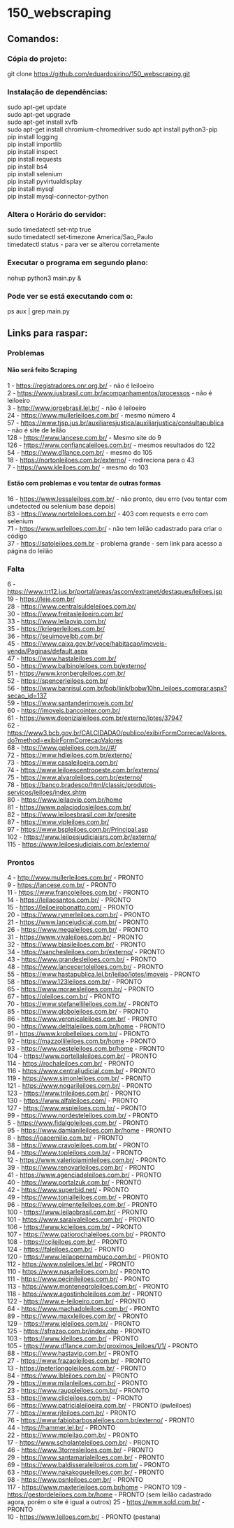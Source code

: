 # 150_webscraping
 
## Comandos:

### Cópia do projeto:
git clone https://github.com/eduardosirino/150_webscraping.git

### Instalação de dependências:
sudo apt-get update  
sudo apt-get upgrade  
sudo apt-get install xvfb  
sudo apt-get install chromium-chromedriver
sudo apt install python3-pip    
pip install logging  
pip install importlib  
pip install inspect  
pip install requests  
pip install bs4  
pip install selenium  
pip install pyvirtualdisplay  
pip install mysql  
pip install mysql-connector-python  

### Altera o Horário do servidor:
sudo timedatectl set-ntp true  
sudo timedatectl set-timezone America/Sao_Paulo  
timedatectl status - para ver se alterou corretamente  

### Executar o programa em segundo plano:
nohup python3 main.py &

### Pode ver se está executando com o:
ps aux | grep main.py

## Links para raspar:

### Problemas

#### Não será feito Scraping
1 - https://registradores.onr.org.br/ - não é leiloeiro  
2 - https://www.jusbrasil.com.br/acompanhamentos/processos - não é leiloeiro  
3 - http://www.jorgebrasil.lel.br/ - não é leiloeiro  
24 - https://www.mullerleiloes.com.br/ - mesmo número 4  
57 - https://www.tjsp.jus.br/auxiliaresjustica/auxiliarjustica/consultapublica - não é site de leilão  
128 - https://www.lancese.com.br/ - Mesmo site do 9  
126 - https://www.confiancaleiloes.com.br/ - mesmos resultados do 122  
54 - https://www.d1lance.com.br/ - mesmo do 105  
18 - https://nortonleiloes.com.br/externo/ - redireciona para o 43  
7 - https://www.kleiloes.com.br/ - mesmo do 103  





#### Estão com problemas e vou tentar de outras formas
  
16 - https://www.lessaleiloes.com.br/ - não pronto, deu erro (vou tentar com undetected ou selenium base depois)  
83 - https://www.norteleiloes.com.br/ - 403 com requests e erro com selenium  
71 - https://www.wrleiloes.com.br/ - não tem leilão cadastrado para criar o código  
37 - https://satoleiloes.com.br - problema grande - sem link para acesso a página do leilão  



### Falta
6 - https://www.trt12.jus.br/portal/areas/ascom/extranet/destaques/leiloes.jsp  
19 - https://leje.com.br/  
28 - https://www.centralsuldeleiloes.com.br/  
30 - https://www.freitasleiloeiro.com.br/  
33 - https://www.leilaovip.com.br/  
35 - https://kriegerleiloes.com.br/  
36 - https://seuimovelbb.com.br/  
45 - https://www.caixa.gov.br/voce/habitacao/imoveis-venda/Paginas/default.aspx  
47 - https://www.hastaleiloes.com.br/  
50 - https://www.balbinoleiloes.com.br/externo/  
51 - https://www.kronbergleiloes.com.br/  
52 - https://spencerleiloes.com.br/  
56 - https://www.banrisul.com.br/bob/link/bobw10hn_leiloes_comprar.aspx?secao_id=137  
59 - https://www.santanderimoveis.com.br/  
60 - https://imoveis.bancointer.com.br/  
61 - https://www.deonizialeiloes.com.br/externo/lotes/37947  
62 - https://www3.bcb.gov.br/CALCIDADAO/publico/exibirFormCorrecaoValores.do?method=exibirFormCorrecaoValores  
68 - https://www.gpleiloes.com.br//#/  
72 - https://www.hdleiloes.com.br/externo/  
73 - https://www.casaleiloeira.com.br/  
74 - https://www.leiloescentrooeste.com.br/externo/  
75 - https://www.alvaroleiloes.com.br/externo/  
78 - https://banco.bradesco/html/classic/produtos-servicos/leiloes/index.shtm  
80 - https://www.leilaovip.com.br/home  
81 - https://www.palaciodosleiloes.com.br/  
82 - https://www.leiloesbrasil.com.br/presite  
87 - https://www.vipleiloes.com.br/  
97 - https://www.bspleiloes.com.br/Principal.asp  
102 - https://www.leiloesjudiciaisrs.com.br/externo/  
115 - https://www.leiloesjudiciais.com.br/externo/  




### Prontos
4 - http://www.mullerleiloes.com.br/ - PRONTO  
9 - https://lancese.com.br/ - PRONTO  
11 - https://www.francoleiloes.com.br/ - PRONTO  
14 - https://leilaosantos.com.br/ - PRONTO  
15 - https://leiloeirobonatto.com/ - PRONTO  
20 - https://www.rymerleiloes.com.br/ - PRONTO  
21 - https://www.lancejudicial.com.br/ - PRONTO  
26 - https://www.megaleiloes.com.br/ - PRONTO  
31 - https://www.vivaleiloes.com.br/ - PRONTO  
32 - https://www.biasileiloes.com.br/ - PRONTO  
34 - https://sanchesleiloes.com.br/externo/ - PRONTO  
43 - https://www.grandesleiloes.com.br/ - PRONTO  
48 - https://www.lancecertoleiloes.com.br/ - PRONTO  
55 - https://www.hastapublica.lel.br/leilao/lotes/imoveis - PRONTO  
58 - https://www.123leiloes.com.br/ - PRONTO  
65 - https://www.moraesleiloes.com.br/ - PRONTO  
67 - https://oleiloes.com.br/ - PRONTO  
70 - https://www.stefanellileiloes.com.br/ - PRONTO  
85 - https://www.globoleiloes.com.br/ - PRONTO  
86 - https://www.veronicaleiloes.com.br/ - PRONTO  
90 - https://www.delttaleiloes.com.br/home - PRONTO  
91 - https://www.krobelleiloes.com.br/ - PRONTO  
92 - https://mazzollileiloes.com.br/home - PRONTO  
93 - https://www.oesteleiloes.com.br/home - PRONTO  
104 - https://www.portellaleiloes.com.br/ - PRONTO  
114 - https://rochaleiloes.com.br/ - PRONTO  
116 - https://www.centraljudicial.com.br/ - PRONTO  
119 - https://www.simonleiloes.com.br/ - PRONTO  
121 - https://www.nogarileiloes.com.br/ - PRONTO  
123 - https://www.trileiloes.com.br/ - PRONTO  
130 - https://www.alfaleiloes.com/ - PRONTO  
127 - https://www.wspleiloes.com.br/ - PRONTO  
99 - https://www.nordesteleiloes.com.br/ - PRONTO  
5 - https://www.fidalgoleiloes.com.br/ - PRONTO  
95 - https://www.damianileiloes.com.br/home - PRONTO  
8 - https://joaoemilio.com.br/ - PRONTO  
38 - https://www.cravoleiloes.com.br/ - PRONTO  
94 - https://www.topleiloes.com.br/ - PRONTO  
12 - https://www.valerioiaminleiloes.com.br/ - PRONTO  
39 - https://www.renovarleiloes.com.br/ - PRONTO  
41 - https://www.agenciadeleiloes.com.br/ - PRONTO  
40 - https://www.portalzuk.com.br/ - PRONTO  
42 - https://www.superbid.net/ - PRONTO  
49 - https://www.tonialleiloes.com.br/ - PRONTO  
96 - https://www.pimentelleiloes.com.br/ - PRONTO  
100 - https://www.leilaobrasil.com.br/ - PRONTO  
101 - https://www.saraivaleiloes.com.br/ - PRONTO  
106 - https://www.kcleiloes.com.br/ - PRONTO  
107 - https://www.patiorochaleiloes.com.br/ - PRONTO  
108 - https://ccjleiloes.com.br/ - PRONTO  
124 - https://faleiloes.com.br/ - PRONTO  
120 - https://www.leilaopernambuco.com.br/ - PRONTO  
112 - https://www.nsleiloes.lel.br/ - PRONTO  
110 - https://www.nasarleiloes.com.br/ - PRONTO  
111 - https://www.pecinileiloes.com.br/ - PRONTO  
113 - https://www.montenegroleiloes.com.br/ - PRONTO  
118 - https://www.agostinholeiloes.com.br/ - PRONTO  
 122 - https://www.e-leiloeiro.com.br/ - PRONTO  
 64 - https://www.machadoleiloes.com.br/ - PRONTO  
89 - https://www.maxxleiloes.com.br/ - PRONTO  
129 - https://www.jeleiloes.com.br/ - PRONTO  
125 - https://sfrazao.com.br/index.php - PRONTO  
103 - https://www.kleiloes.com.br/ - PRONTO  
105 - https://www.d1lance.com.br/proximos_leiloes/1/1/ - PRONTO  
88 - https://www.hastavip.com.br/ - PRONTO  
27 - https://www.frazaoleiloes.com.br/ - PRONTO  
13 - https://peterlongoleiloes.com.br/ - PRONTO  
84 - https://www.lbleiloes.com.br/ - PRONTO  
79 - https://www.milanleiloes.com.br/ - PRONTO  
23 - https://www.rauppleiloes.com.br/ - PRONTO  
53 - https://www.clicleiloes.com.br/ - PRONTO  
66 - https://www.patricialeiloeira.com.br/ - PRONTO (pwleiloes)  
77 - https://www.rjleiloes.com.br/ - PRONTO  
76 - https://www.fabiobarbosaleiloes.com.br/externo/ - PRONTO  
44 - https://hammer.lel.br/ - PRONTO  
22 - https://www.mpleilao.com.br/ - PRONTO  
17 - https://www.scholanteleiloes.com.br/ - PRONTO  
46 - https://www.3torresleiloes.com.br/ - PRONTO  
29 - https://www.santamarialeiloes.com.br/ - PRONTO  
69 - https://www.baldisseraleiloeiros.com.br/ - PRONTO  
63 - https://www.nakakogueleiloes.com.br/ - PRONTO  
98 - https://www.psnleiloes.com.br/ - PRONTO  
117 - https://www.maxterleiloes.com.br/home -  PRONTO
109 - https://gestordeleiloes.com.br/home - PRONTO (sem leilão cadastrado agora, porém o site é igual a outros)
25 - https://www.sold.com.br/ - PRONTO  
10 - https://www.leiloes.com.br/ - PRONTO (pestana)  


